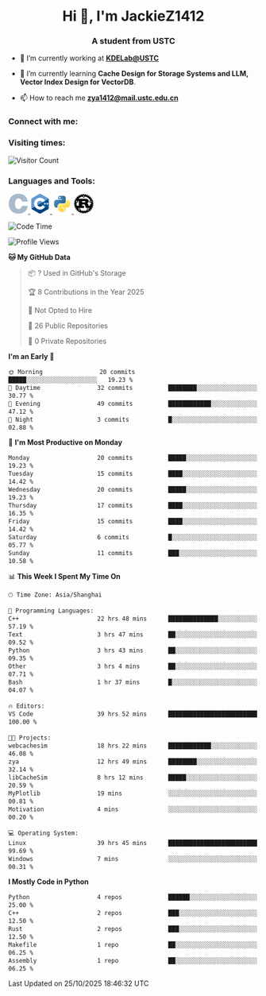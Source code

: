 <h1 align="center">Hi 👋, I'm JackieZ1412</h1>
<h3 align="center">A student from USTC</h3>

- 🔭 I’m currently working at [**KDELab@USTC**](http://kdelab.ustc.edu.cn/)

- 🌱 I’m currently learning **Cache Design for Storage Systems and LLM, Vector Index Design for VectorDB**.

- 📫 How to reach me **zya1412@mail.ustc.edu.cn**

<h3 align="left">Connect with me:</h3>
<p align="left">
</p>

<h3 align="left">Visiting times:</h3>
<p align="left">
</p>

![Visitor Count](https://profile-counter.glitch.me/Christmas/count.svg)

<h3 align="left">Languages and Tools:</h3>
<p align="left"> <a href="https://www.cprogramming.com/" target="_blank" rel="noreferrer"> <img src="https://raw.githubusercontent.com/devicons/devicon/master/icons/c/c-original.svg" alt="c" width="40" height="40"/> </a> <a href="https://www.w3schools.com/cpp/" target="_blank" rel="noreferrer"> <img src="https://raw.githubusercontent.com/devicons/devicon/master/icons/cplusplus/cplusplus-original.svg" alt="cplusplus" width="40" height="40"/> </a> <a href="https://www.python.org" target="_blank" rel="noreferrer"> <img src="https://raw.githubusercontent.com/devicons/devicon/master/icons/python/python-original.svg" alt="python" width="40" height="40"/> </a> <a href="https://www.rust-lang.org" target="_blank" rel="noreferrer"> <img src="https://raw.githubusercontent.com/devicons/devicon/master/icons/rust/rust-plain.svg" alt="rust" width="40" height="40"/> </a> </p>



<!--START_SECTION:waka-->
![Code Time](http://img.shields.io/badge/Code%20Time-1%2C510%20hrs%202%20mins-blue)

![Profile Views](http://img.shields.io/badge/Profile%20Views-2-blue)

**🐱 My GitHub Data** 

> 📦 ? Used in GitHub's Storage 
 > 
> 🏆 8 Contributions in the Year 2025
 > 
> 🚫 Not Opted to Hire
 > 
> 📜 26 Public Repositories 
 > 
> 🔑 0 Private Repositories 
 > 
**I'm an Early 🐤** 

```text
🌞 Morning                20 commits          █████░░░░░░░░░░░░░░░░░░░░   19.23 % 
🌆 Daytime                32 commits          ████████░░░░░░░░░░░░░░░░░   30.77 % 
🌃 Evening                49 commits          ████████████░░░░░░░░░░░░░   47.12 % 
🌙 Night                  3 commits           █░░░░░░░░░░░░░░░░░░░░░░░░   02.88 % 
```
📅 **I'm Most Productive on Monday** 

```text
Monday                   20 commits          █████░░░░░░░░░░░░░░░░░░░░   19.23 % 
Tuesday                  15 commits          ████░░░░░░░░░░░░░░░░░░░░░   14.42 % 
Wednesday                20 commits          █████░░░░░░░░░░░░░░░░░░░░   19.23 % 
Thursday                 17 commits          ████░░░░░░░░░░░░░░░░░░░░░   16.35 % 
Friday                   15 commits          ████░░░░░░░░░░░░░░░░░░░░░   14.42 % 
Saturday                 6 commits           █░░░░░░░░░░░░░░░░░░░░░░░░   05.77 % 
Sunday                   11 commits          ███░░░░░░░░░░░░░░░░░░░░░░   10.58 % 
```


📊 **This Week I Spent My Time On** 

```text
🕑︎ Time Zone: Asia/Shanghai

💬 Programming Languages: 
C++                      22 hrs 48 mins      ██████████████░░░░░░░░░░░   57.19 % 
Text                     3 hrs 47 mins       ██░░░░░░░░░░░░░░░░░░░░░░░   09.52 % 
Python                   3 hrs 43 mins       ██░░░░░░░░░░░░░░░░░░░░░░░   09.35 % 
Other                    3 hrs 4 mins        ██░░░░░░░░░░░░░░░░░░░░░░░   07.71 % 
Bash                     1 hr 37 mins        █░░░░░░░░░░░░░░░░░░░░░░░░   04.07 % 

🔥 Editors: 
VS Code                  39 hrs 52 mins      █████████████████████████   100.00 % 

🐱‍💻 Projects: 
webcachesim              18 hrs 22 mins      ████████████░░░░░░░░░░░░░   46.08 % 
zya                      12 hrs 49 mins      ████████░░░░░░░░░░░░░░░░░   32.14 % 
libCacheSim              8 hrs 12 mins       █████░░░░░░░░░░░░░░░░░░░░   20.59 % 
MyPlotlib                19 mins             ░░░░░░░░░░░░░░░░░░░░░░░░░   00.81 % 
Motivation               4 mins              ░░░░░░░░░░░░░░░░░░░░░░░░░   00.20 % 

💻 Operating System: 
Linux                    39 hrs 45 mins      █████████████████████████   99.69 % 
Windows                  7 mins              ░░░░░░░░░░░░░░░░░░░░░░░░░   00.31 % 
```

**I Mostly Code in Python** 

```text
Python                   4 repos             ██████░░░░░░░░░░░░░░░░░░░   25.00 % 
C++                      2 repos             ███░░░░░░░░░░░░░░░░░░░░░░   12.50 % 
Rust                     2 repos             ███░░░░░░░░░░░░░░░░░░░░░░   12.50 % 
Makefile                 1 repo              ██░░░░░░░░░░░░░░░░░░░░░░░   06.25 % 
Assembly                 1 repo              ██░░░░░░░░░░░░░░░░░░░░░░░   06.25 % 
```




 Last Updated on 25/10/2025 18:46:32 UTC
<!--END_SECTION:waka-->
